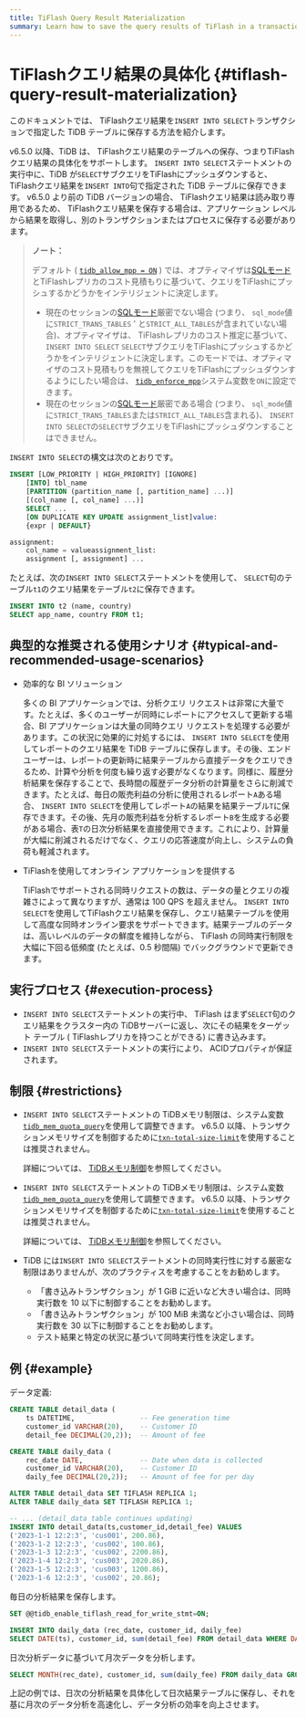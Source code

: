 ```yaml
---
title: TiFlash Query Result Materialization
summary: Learn how to save the query results of TiFlash in a transaction.
---
```


# TiFlashクエリ結果の具体化 {#tiflash-query-result-materialization}

このドキュメントでは、 TiFlashクエリ結果を`INSERT INTO SELECT`トランザクションで指定した TiDB テーブルに保存する方法を紹介します。

v6.5.0 以降、TiDB は、 TiFlashクエリ結果のテーブルへの保存、つまりTiFlashクエリ結果の具体化をサポートします。 `INSERT INTO SELECT`ステートメントの実行中に、TiDB が`SELECT`サブクエリをTiFlashにプッシュダウンすると、 TiFlashクエリ結果を`INSERT INTO`句で指定された TiDB テーブルに保存できます。 v6.5.0 より前の TiDB バージョンの場合、 TiFlashクエリ結果は読み取り専用であるため、 TiFlashクエリ結果を保存する場合は、アプリケーション レベルから結果を取得し、別のトランザクションまたはプロセスに保存する必要があります。

> **ノート：**
>
> デフォルト ( [<a href="/system-variables.md#tidb_allow_mpp-new-in-v50">`tidb_allow_mpp = ON`</a>](/system-variables.md#tidb_allow_mpp-new-in-v50) ) では、オプティマイザは[<a href="/sql-mode.md">SQLモード</a>](/sql-mode.md)とTiFlashレプリカのコスト見積もりに基づいて、クエリをTiFlashにプッシュするかどうかをインテリジェントに決定します。
>
> -   現在のセッションの[<a href="/sql-mode.md">SQLモード</a>](/sql-mode.md)厳密でない場合 (つまり、 `sql_mode`値に`STRICT_TRANS_TABLES` &#39; と`STRICT_ALL_TABLES`が含まれていない場合)、オプティマイザは、 TiFlashレプリカのコスト推定に基づいて、 `INSERT INTO SELECT` `SELECT`サブクエリをTiFlashにプッシュするかどうかをインテリジェントに決定します。このモードでは、オプティマイザのコスト見積もりを無視してクエリをTiFlashにプッシュダウンするようにしたい場合は、 [<a href="/system-variables.md#tidb_enforce_mpp-new-in-v51">`tidb_enforce_mpp`</a>](/system-variables.md#tidb_enforce_mpp-new-in-v51)システム変数を`ON`に設定できます。
> -   現在のセッションの[<a href="/sql-mode.md">SQLモード</a>](/sql-mode.md)厳密である場合 (つまり、 `sql_mode`値に`STRICT_TRANS_TABLES`または`STRICT_ALL_TABLES`含まれる)、 `INSERT INTO SELECT`の`SELECT`サブクエリをTiFlashにプッシュダウンすることはできません。

`INSERT INTO SELECT`の構文は次のとおりです。

```sql
INSERT [LOW_PRIORITY | HIGH_PRIORITY] [IGNORE]
    [INTO] tbl_name
    [PARTITION (partition_name [, partition_name] ...)]
    [(col_name [, col_name] ...)]
    SELECT ...
    [ON DUPLICATE KEY UPDATE assignment_list]value:
    {expr | DEFAULT}

assignment:
    col_name = valueassignment_list:
    assignment [, assignment] ...
```

たとえば、次の`INSERT INTO SELECT`ステートメントを使用して、 `SELECT`句のテーブル`t1`のクエリ結果をテーブル`t2`に保存できます。

```sql
INSERT INTO t2 (name, country)
SELECT app_name, country FROM t1;
```

## 典型的な推奨される使用シナリオ {#typical-and-recommended-usage-scenarios}

-   効率的な BI ソリューション

    多くの BI アプリケーションでは、分析クエリ リクエストは非常に大量です。たとえば、多くのユーザーが同時にレポートにアクセスして更新する場合、BI アプリケーションは大量の同時クエリ リクエストを処理する必要があります。この状況に効果的に対処するには、 `INSERT INTO SELECT`を使用してレポートのクエリ結果を TiDB テーブルに保存します。その後、エンド ユーザーは、レポートの更新時に結果テーブルから直接データをクエリできるため、計算や分析を何度も繰り返す必要がなくなります。同様に、履歴分析結果を保存することで、長時間の履歴データ分析の計算量をさらに削減できます。たとえば、毎日の販売利益の分析に使用されるレポート`A`ある場合、 `INSERT INTO SELECT`を使用してレポート`A`の結果を結果テーブル`T`に保存できます。その後、先月の販売利益を分析するレポート`B`を生成する必要がある場合、表`T`の日次分析結果を直接使用できます。これにより、計算量が大幅に削減されるだけでなく、クエリの応答速度が向上し、システムの負荷も軽減されます。

-   TiFlashを使用してオンライン アプリケーションを提供する

    TiFlashでサポートされる同時リクエストの数は、データの量とクエリの複雑さによって異なりますが、通常は 100 QPS を超えません。 `INSERT INTO SELECT`を使用してTiFlashクエリ結果を保存し、クエリ結果テーブルを使用して高度な同時オンライン要求をサポートできます。結果テーブルのデータは、高いレベルのデータの鮮度を維持しながら、 TiFlash の同時実行制限を大幅に下回る低頻度 (たとえば、0.5 秒間隔) でバックグラウンドで更新できます。

## 実行プロセス {#execution-process}

-   `INSERT INTO SELECT`ステートメントの実行中、 TiFlash はまず`SELECT`句のクエリ結果をクラスター内の TiDBサーバーに返し、次にその結果をターゲット テーブル ( TiFlashレプリカを持つことができる) に書き込みます。
-   `INSERT INTO SELECT`ステートメントの実行により、 ACIDプロパティが保証されます。

## 制限 {#restrictions}

<CustomContent platform="tidb">

-   `INSERT INTO SELECT`ステートメントの TiDBメモリ制限は、システム変数[<a href="/system-variables.md#tidb_mem_quota_query">`tidb_mem_quota_query`</a>](/system-variables.md#tidb_mem_quota_query)を使用して調整できます。 v6.5.0 以降、トランザクションメモリサイズを制御するために[<a href="/tidb-configuration-file.md#txn-total-size-limit">`txn-total-size-limit`</a>](/tidb-configuration-file.md#txn-total-size-limit)を使用することは推奨されません。

    詳細については、 [<a href="/configure-memory-usage.md">TiDBメモリ制御</a>](/configure-memory-usage.md)を参照してください。

</CustomContent>

<CustomContent platform="tidb-cloud">

-   `INSERT INTO SELECT`ステートメントの TiDBメモリ制限は、システム変数[<a href="/system-variables.md#tidb_mem_quota_query">`tidb_mem_quota_query`</a>](/system-variables.md#tidb_mem_quota_query)を使用して調整できます。 v6.5.0 以降、トランザクションメモリサイズを制御するために[<a href="https://docs.pingcap.com/tidb/stable/tidb-configuration-file#txn-total-size-limit">`txn-total-size-limit`</a>](https://docs.pingcap.com/tidb/stable/tidb-configuration-file#txn-total-size-limit)を使用することは推奨されません。

    詳細については、 [<a href="https://docs.pingcap.com/tidb/stable/configure-memory-usage">TiDBメモリ制御</a>](https://docs.pingcap.com/tidb/stable/configure-memory-usage)を参照してください。

</CustomContent>

-   TiDB には`INSERT INTO SELECT`ステートメントの同時実行性に対する厳密な制限はありませんが、次のプラクティスを考慮することをお勧めします。

    -   「書き込みトランザクション」が 1 GiB に近いなど大きい場合は、同時実行数を 10 以下に制御することをお勧めします。
    -   「書き込みトランザクション」が 100 MiB 未満など小さい場合は、同時実行数を 30 以下に制御することをお勧めします。
    -   テスト結果と特定の状況に基づいて同時実行性を決定します。

## 例 {#example}

データ定義:

```sql
CREATE TABLE detail_data (
    ts DATETIME,                -- Fee generation time
    customer_id VARCHAR(20),    -- Customer ID
    detail_fee DECIMAL(20,2));  -- Amount of fee

CREATE TABLE daily_data (
    rec_date DATE,              -- Date when data is collected
    customer_id VARCHAR(20),    -- Customer ID
    daily_fee DECIMAL(20,2));   -- Amount of fee for per day

ALTER TABLE detail_data SET TIFLASH REPLICA 1;
ALTER TABLE daily_data SET TIFLASH REPLICA 1;

-- ... (detail_data table continues updating)
INSERT INTO detail_data(ts,customer_id,detail_fee) VALUES
('2023-1-1 12:2:3', 'cus001', 200.86),
('2023-1-2 12:2:3', 'cus002', 100.86),
('2023-1-3 12:2:3', 'cus002', 2200.86),
('2023-1-4 12:2:3', 'cus003', 2020.86),
('2023-1-5 12:2:3', 'cus003', 1200.86),
('2023-1-6 12:2:3', 'cus002', 20.86);
```

毎日の分析結果を保存します。

```sql
SET @@tidb_enable_tiflash_read_for_write_stmt=ON;

INSERT INTO daily_data (rec_date, customer_id, daily_fee)
SELECT DATE(ts), customer_id, sum(detail_fee) FROM detail_data WHERE DATE(ts) = CURRENT_DATE() GROUP BY DATE(ts), customer_id;
```

日次分析データに基づいて月次データを分析します。

```sql
SELECT MONTH(rec_date), customer_id, sum(daily_fee) FROM daily_data GROUP BY MONTH(rec_date), customer_id;
```

上記の例では、日次の分析結果を具体化して日次結果テーブルに保存し、それを基に月次のデータ分析を高速化し、データ分析の効率を向上させます。
